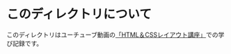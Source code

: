# このディレクトリについて

このディレクトリはユーチューブ動画の[「HTML＆CSSレイアウト講座」](https://youtube.com/playlist?list=PLwM1-TnN_NN5x6_-OTH9BFVgbYg_l7oEN)での学び記録です。
